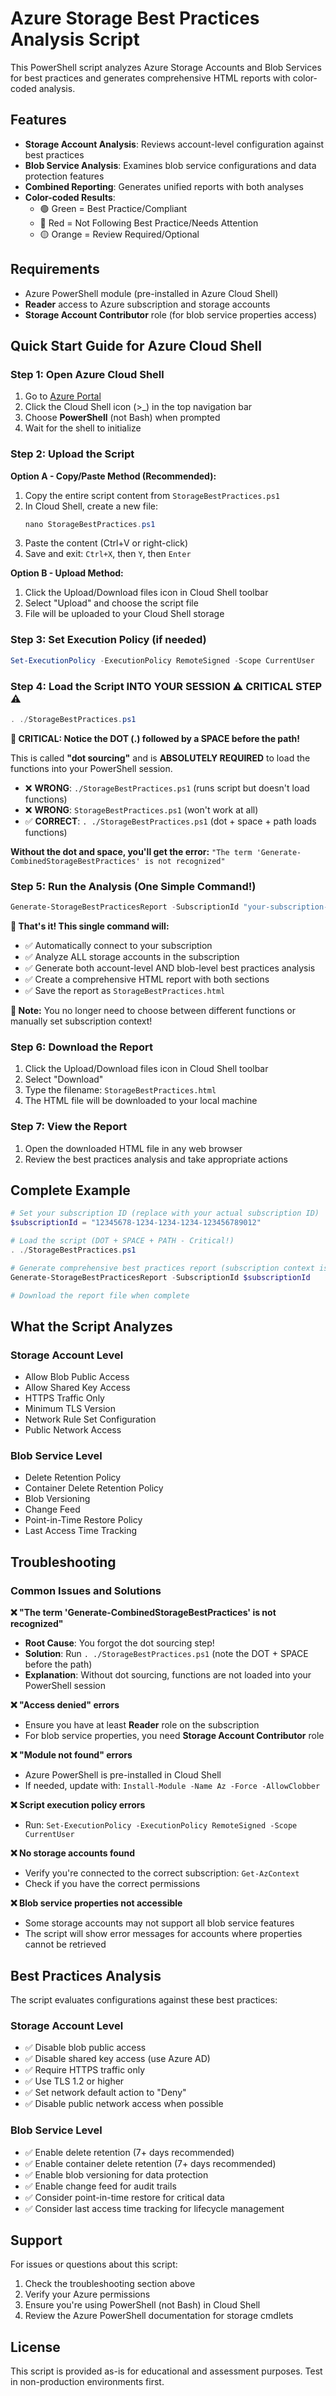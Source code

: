 # Azure Storage Best Practices Analysis Script

This PowerShell script analyzes Azure Storage Accounts and Blob Services for best practices and generates comprehensive HTML reports with color-coded analysis.

## Features

- **Storage Account Analysis**: Reviews account-level configuration against best practices
- **Blob Service Analysis**: Examines blob service configurations and data protection features
- **Combined Reporting**: Generates unified reports with both analyses
- **Color-coded Results**: 
  - 🟢 Green = Best Practice/Compliant
  - 🔴 Red = Not Following Best Practice/Needs Attention
  - 🟡 Orange = Review Required/Optional

## Requirements

- Azure PowerShell module (pre-installed in Azure Cloud Shell)
- **Reader** access to Azure subscription and storage accounts
- **Storage Account Contributor** role (for blob service properties access)

## Quick Start Guide for Azure Cloud Shell

### Step 1: Open Azure Cloud Shell
1. Go to [Azure Portal](https://portal.azure.com)
2. Click the Cloud Shell icon (>_) in the top navigation bar
3. Choose **PowerShell** (not Bash) when prompted
4. Wait for the shell to initialize

### Step 2: Upload the Script
**Option A - Copy/Paste Method (Recommended):**
1. Copy the entire script content from `StorageBestPractices.ps1`
2. In Cloud Shell, create a new file:
   ```powershell
   nano StorageBestPractices.ps1
   ```
3. Paste the content (Ctrl+V or right-click)
4. Save and exit: `Ctrl+X`, then `Y`, then `Enter`

**Option B - Upload Method:**
1. Click the Upload/Download files icon in Cloud Shell toolbar
2. Select "Upload" and choose the script file
3. File will be uploaded to your Cloud Shell storage

### Step 3: Set Execution Policy (if needed)
```powershell
Set-ExecutionPolicy -ExecutionPolicy RemoteSigned -Scope CurrentUser
```

### Step 4: Load the Script INTO YOUR SESSION ⚠️ CRITICAL STEP ⚠️
```powershell
. ./StorageBestPractices.ps1
```

**🚨 CRITICAL: Notice the DOT (.) followed by a SPACE before the path!**

This is called **"dot sourcing"** and is **ABSOLUTELY REQUIRED** to load the functions into your PowerShell session.

- ❌ **WRONG**: `./StorageBestPractices.ps1` (runs script but doesn't load functions)
- ❌ **WRONG**: `StorageBestPractices.ps1` (won't work at all)
- ✅ **CORRECT**: `. ./StorageBestPractices.ps1` (dot + space + path loads functions)

**Without the dot and space, you'll get the error:** `"The term 'Generate-CombinedStorageBestPractices' is not recognized"`

### Step 5: Run the Analysis (One Simple Command!)
```powershell
Generate-StorageBestPracticesReport -SubscriptionId "your-subscription-id-here"
```

**🎯 That's it! This single command will:**
- ✅ Automatically connect to your subscription
- ✅ Analyze ALL storage accounts in the subscription  
- ✅ Generate both account-level AND blob-level best practices analysis
- ✅ Create a comprehensive HTML report with both sections
- ✅ Save the report as `StorageBestPractices.html`

**📝 Note:** You no longer need to choose between different functions or manually set subscription context!

### Step 6: Download the Report
1. Click the Upload/Download files icon in Cloud Shell toolbar
2. Select "Download"
3. Type the filename: `StorageBestPractices.html`
4. The HTML file will be downloaded to your local machine

### Step 7: View the Report
1. Open the downloaded HTML file in any web browser
2. Review the best practices analysis and take appropriate actions

## Complete Example

```powershell
# Set your subscription ID (replace with your actual subscription ID)
$subscriptionId = "12345678-1234-1234-1234-123456789012"

# Load the script (DOT + SPACE + PATH - Critical!)
. ./StorageBestPractices.ps1

# Generate comprehensive best practices report (subscription context is set automatically)
Generate-StorageBestPracticesReport -SubscriptionId $subscriptionId

# Download the report file when complete
```

## What the Script Analyzes

### Storage Account Level
- Allow Blob Public Access
- Allow Shared Key Access  
- HTTPS Traffic Only
- Minimum TLS Version
- Network Rule Set Configuration
- Public Network Access

### Blob Service Level
- Delete Retention Policy
- Container Delete Retention Policy
- Blob Versioning
- Change Feed
- Point-in-Time Restore Policy
- Last Access Time Tracking

## Troubleshooting

### Common Issues and Solutions

**❌ "The term 'Generate-CombinedStorageBestPractices' is not recognized"**
- **Root Cause**: You forgot the dot sourcing step!
- **Solution**: Run `. ./StorageBestPractices.ps1` (note the DOT + SPACE before the path)
- **Explanation**: Without dot sourcing, functions are not loaded into your PowerShell session

**❌ "Access denied" errors**
- Ensure you have at least **Reader** role on the subscription
- For blob service properties, you need **Storage Account Contributor** role

**❌ "Module not found" errors**
- Azure PowerShell is pre-installed in Cloud Shell
- If needed, update with: `Install-Module -Name Az -Force -AllowClobber`

**❌ Script execution policy errors**
- Run: `Set-ExecutionPolicy -ExecutionPolicy RemoteSigned -Scope CurrentUser`

**❌ No storage accounts found**
- Verify you're connected to the correct subscription: `Get-AzContext`
- Check if you have the correct permissions

**❌ Blob service properties not accessible**
- Some storage accounts may not support all blob service features
- The script will show error messages for accounts where properties cannot be retrieved

## Best Practices Analysis

The script evaluates configurations against these best practices:

### Storage Account Level
- ✅ Disable blob public access
- ✅ Disable shared key access (use Azure AD)
- ✅ Require HTTPS traffic only
- ✅ Use TLS 1.2 or higher
- ✅ Set network default action to "Deny"
- ✅ Disable public network access when possible

### Blob Service Level
- ✅ Enable delete retention (7+ days recommended)
- ✅ Enable container delete retention (7+ days recommended)
- ✅ Enable blob versioning for data protection
- ✅ Enable change feed for audit trails
- ✅ Consider point-in-time restore for critical data
- ✅ Consider last access time tracking for lifecycle management

## Support

For issues or questions about this script:
1. Check the troubleshooting section above
2. Verify your Azure permissions
3. Ensure you're using PowerShell (not Bash) in Cloud Shell
4. Review the Azure PowerShell documentation for storage cmdlets

## License

This script is provided as-is for educational and assessment purposes. Test in non-production environments first.

